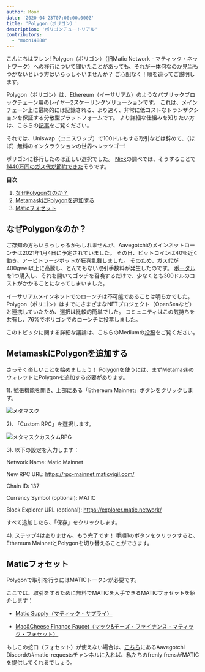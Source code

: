 ```yaml
---
author: Moon
date: '2020-04-23T07:00:00.000Z'
title: 'Polygon（ポリゴン）'
description: 'ポリゴンチュートリアル'
contributors:
  - "moon14888"
---
```


こんにちはフレン! Polygon（ポリゴン）（旧Matic Network - マティック・ネットワーク）への移行について聞いたことがあっても、それが一体何なのか見当もつかないという方はいらっしゃいませんか？ ご心配なく！順を追ってご説明します。

Polygon（ポリゴン）は、Ethereum（イーサリアム）のようなパブリックブロックチェーン用のレイヤー2スケーリングソリューションです。 これは、メインチェーン上に最終的には記録される、より速く、非常に低コストなトランザクションを保証する分散型プラットフォームです。 より詳細な仕組みを知りたい方は、こちらの[記事](https://medium.com/matic-network/what-is-matic-network-466a2c493ae1)をご覧ください。

それでは、Uniswap（ユニスワップ）で100ドルもする取引などは辞めて、（ほぼ）無料のインタラクションの世界へレッツゴー!

ポリゴンに移行したのは正しい選択でした。 [Nick](/team#nick-mudge)の調べでは、そうすることで[1440万円のガス代が節約できた](https://twitter.com/mudgen/status/1372245486535639040)そうです。

<div class="contentsBox">

**目次**

<ol>
<li><a href=#why-polygon->なぜPolygonなのか？</a></li>
<li><a href=#adding-polygon-to-your-metamask>MetamaskにPolygonを追加する</a></li>
<li><a href=#matic-faucet>Maticフォセット</a></li>
</ol>

</div>

## なぜPolygonなのか？

ご存知の方もいらっしゃるかもしれませんが、Aavegotchiのメインネットローンチは2021年1月4日に予定されていました。 その日、ビットコインは40％近く動き、アービトラージボットが狂喜乱舞しました。 そのため、ガス代が400gwei以上に高騰し、とんでもない取引手数料が発生したのです。 [ポータル](/portals)を1つ購入し、それを開いてゴッチを召喚するだけで、少なくとも300ドルのコストがかかることになってしまいました。

イーサリアムメインネットでのローンチは不可能であることは明らかでした。 Polygon（ポリゴン）はすでにさまざまなNFTプロジェクト（OpenSeaなど）と連携していたため、選択は比較的簡単でした。 コミュニティはこの気持ちを共有し、76%でポリゴンでのローンチに投票しました。

このトピックに関する詳細な議論は、こちらのMediumの[投稿](https://aavegotchi.medium.com/why-aavegotchi-chose-polygon-356238977fb2)をご覧ください。

## MetamaskにPolygonを追加する

さっそく楽しいことを始めましょう！ Polygonを使うには、まずMetamaskのウォレットにPolygonを追加する必要があります。

1). 拡張機能を開き、上部にある「Ethereum Mainnet」ボタンをクリックします。

<img class = "bodyImage" src = "/polygon/metamask.png" alt = "メタマスク" />

2). 「Custom RPC」を選択します。

<img class = "bodyImage" src = "/polygon/metamask-custom-RPC.png" alt = "メタマスクカスタムRPG" />

3). 以下の設定を入力します：

Network Name: Matic Mainnet

New RPC URL: https://rpc-mainnet.maticvigil.com/

Chain ID: 137

Currency Symbol (optional): MATIC

Block Explorer URL (optional): https://explorer.matic.network/

すべて追加したら、「保存」をクリックします。

4). ステップ4はありません、もう完了です！ 手順1のボタンをクリックすると、Ethereum MainnetとPolygonを切り替えることができます。

## Maticフォセット

Polygonで取引を行うにはMATICトークンが必要です。

ここでは、取引をするために無料でMATICを入手できるMATICフォセットを紹介します：

* [Matic Supply（マティック・サプライ）](https://matic.supply/)

* [Mac&Cheese Finance Faucet（マック&チーズ・ファイナンス・マティック・フォセット）](https://macncheese.finance/matic-polygon-mainnet-faucet.php)

もしこの蛇口（フォセット）が使えない場合は、[こちら](https://discord.com/invite/NPwnWB6)にあるAavegotchi Discordの#matic-requestsチャンネルに入れば、私たちのfrenly frensがMATICを提供してくれるでしょう。